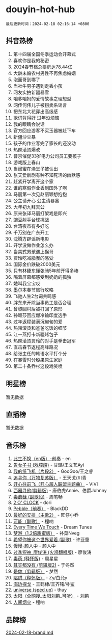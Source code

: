 # douyin-hot-hub

`最后更新时间：2024-02-18 02:16:14 +0800`

## 抖音热榜

1. 第十四届全国冬季运动会开幕式
1. 喜欢你是我的秘密
1. 2024春节档总票房达78.44亿
1. 大龄未婚农村男性不再焦虑婚姻
1. 泡面哥到哪了
1. 当社牛男子遇到走丢小孩
1. 网友实拍新疆暴雪
1. 咱爹咱妈的爱情故事之理想型
1. 网传何伟儿子被拐卖系谣言
1. 把东北大花穿出高级感
1. 歌词背得好 过年没烦恼
1. 我的眼睛会说话
1. 官方回应游客不买玉器被赶下车
1. 新疆沙尘暴
1. 孩子的作业写完了家长的还没动
1. 热辣滚烫爆改
1. 普京催促33岁电力公司员工要孩子
1. 游戏版上春山
1. 当闺蜜在澡堂子被认出
1. 张天爱新剧有种不知死活的幽默感
1. 赶紧开学离开这个家
1. 谁的寒假作业丢到国外了啊
1. 马丽第一次见赵丽颖想抱抱
1. 公主请开心 公主请暴富
1. 大年初九拜天公
1. 原来张译马丽打架戏是即兴
1. 豌豆射手台球挑战
1. 台湾夜市有多好吃
1. 千万别在广东开工
1. 沈腾方辟谣新电影
1. 开学没做作业怎么办
1. 当美式男孩遇上猴哥
1. 贾玲吃减脂餐的感受
1. 国际金价跌破2000美元
1. 只有林臻东懂张驰5年前开得多棒
1. 隔着屏幕都感受到奶奶的孤独
1. 她叫我宝宝哎
1. 墨尔本春节旅行攻略
1. 飞驰人生2台词共鸣感
1. 胖东来开除当事员工是否合理
1. 曾黎回村后被打回了原形
1. 孙颖莎回应爆冷输印度选手
1. 过年返程装满沉甸甸的爱
1. 热辣滚烫和爸爸吃饭的细节
1. 江一燕打卡新疆烤包子
1. 热辣滚烫贾玲的对手是拳击冠军
1. 直击春节返程高峰路况
1. 给张主任的韩语水平打个分
1. 在暴雪时分殷果原生家庭
1. 第二十条乔杉这段戏笑喷

## 明星榜

暂无数据

## 直播榜

暂无数据

## 音乐榜

1. [此生不换（en版）-前奏](https://sf6-cdn-tos.douyinstatic.com/obj/tos-cn-ve-2774/oMDvUGwhKrKYDEqXiMYEwxZqBWIJFA92CiLAO) - en
1. [告女子书 (戏腔段)](https://sf6-cdn-tos.douyinstatic.com/obj/tos-cn-ve-2774/osCCzFxWgstBDi92ZfBB4ht7gQENBmQMAl0eI6) - 甘璐/王文艺Ayi
1. [我的纸飞机（片段2）](https://sf5-hl-cdn-tos.douyinstatic.com/obj/tos-cn-ve-2774/oM2ZrKcg2CD5AeRB2gkeXOFB1IxAGJdZPazYHf) - GooGoo/王之睿
1. [追寻你（万物复苏版）](https://sf3-cdn-tos.douyinstatic.com/obj/tos-cn-ve-2774/oYeAZJsbjIDit9APmBg8u6uDUQnHmoCf3gbo74) - 王天戈/川青
1. [开心往前飞（开心超人联盟主题曲）](https://sf5-hl-cdn-tos.douyinstatic.com/obj/tos-cn-ve-2774/9d8fb7c82cf1421fb93a9fe925275e0a) - VIVI
1. [西厢寻他(剪辑版)](https://sf3-cdn-tos.douyinstatic.com/obj/tos-cn-ve-2774/oUsAVfAQKlRNxEv5qxvIB8o5qmIWUcXbzJKJhw) - 唐伯虎Annie、伯爵Johnny
1. [毒蘑菇 (副歌段)](https://sf6-cdn-tos.douyinstatic.com/obj/tos-cn-ve-2774/ocDEUsfdLjxnlFXtfogBCiQCEqYB7QZgZ8VViM) - 周笔畅
1. [2 O' CLOCK](https://sf6-cdn-tos.douyinstatic.com/obj/tos-cn-ve-2774/oIUBICeqlYQHTigCBOnCMlwBZJkgiBjt1oDfbg) - dori
1. [Pebble（前奏）](https://sf5-hl-cdn-tos.douyinstatic.com/obj/tos-cn-ve-2774/5e6913036e674b34b92df6abd1361f00) - BlackDD
1. [最好的安排（主歌2）](https://sf3-cdn-tos.douyinstatic.com/obj/tos-cn-ve-2774/oMMZX1DuHpMwgoDztBmZswgQnbCeeANZxBHkFY) - 旺仔小乔
1. [可能（副歌）](https://sf5-hl-cdn-tos.douyinstatic.com/obj/tos-cn-ve-2774/cde1731888894259b333569393c2fb51) - 程响
1. [Every Time We Touch](https://sf3-cdn-tos.douyinstatic.com/obj/tos-cn-ve-2774/ogN6lUKQeBBfEVhIOMikG1CcJjugxk1tztZyhP) - Dream Tunes
1. [梦游（1.2倍甜蜜版）](https://sf5-hl-cdn-tos.douyinstatic.com/obj/tos-cn-ve-2774/o4gyAUm8hwufoEABmwVIiQtHsFuGzAEEWtNMzo) - 补菜Nveg
1. [希望你被这个世界爱着 (副歌)](https://sf6-cdn-tos.douyinstatic.com/obj/tos-cn-ve-2774/oUHCmWQfZlE3QQBKBeD8rCFLpJzPgCpImhsxMt) - 许亚童
1. [慢慢-颜人中](https://sf5-hl-cdn-tos.douyinstatic.com/obj/tos-cn-ve-2774/ocjHNfBXdBxQNC8ZGAeoLMFTUgtBg8bkExunDC) - 颜人中
1. [过季短袖_廖俊涛 (火鸡翻唱版)](https://sf3-cdn-tos.douyinstatic.com/obj/tos-cn-ve-2774/ogQVJl0tRBKxQgZji7YClFEBrVDeHpPTWfCZbQ) - 廖俊涛
1. [毒药 (释怀版)](https://sf5-hl-cdn-tos.douyinstatic.com/obj/tos-cn-ve-2774/oYILMEAzspdZBIzy4frJNB8ZHPHWAhiwowd4Ad) - 周星星
1. [其实都没有 (剪辑版2)](https://sf5-hl-cdn-tos.douyinstatic.com/obj/tos-cn-ve-2774/oEBNQenHZtBhxYjGgUDQk0BCHTigQafgFlbQ7k) - 于冬然
1. [是你（剪辑版）](https://sf5-hl-cdn-tos.douyinstatic.com/obj/tos-cn-ve-2774/46019dae783c4c969944217fe1cfafc4) - 梦然
1. [陷阱（释怀版）](https://sf5-hl-cdn-tos.douyinstatic.com/obj/tos-cn-ve-2774/oE8C21LeZrzKLDFfQYgMzx4GAIHageG5IzayY7) - Zy/白允y
1. [海边探戈](https://sf3-cdn-tos.douyinstatic.com/obj/tos-cn-ve-2774/os9gE0VQCGqt6VQkZDyBBYvfSDY0QFe3vVmubn) - 王鹤棣/王齐铭/朴鲨
1. [universe (sped up)](https://sf5-hl-cdn-tos.douyinstatic.com/obj/tos-cn-ve-2774/oIQnurQLDCsdYeegkM4CKuVb23MZBXtX6QB8bv) - thuy
1. [太阳（全网搜_太阳刘鹏_可听）](https://sf5-hl-cdn-tos.douyinstatic.com/obj/tos-cn-ve-2774/ogWbyIQnlBFImVbeDocRdCIYtBHlbJXgfZMvgz) - 刘鹏
1. [人间烟火](https://sf5-hl-cdn-tos.douyinstatic.com/obj/tos-cn-ve-2774/947983139f35446684610238bba8e7a9) - 程响

## 品牌榜

[2024-02-18-brand.md](2024-02-18-brand.md)
